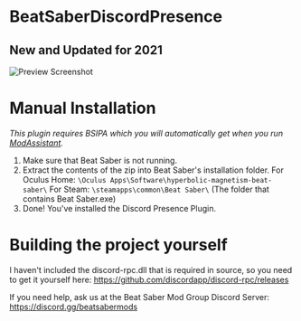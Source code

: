 # BeatSaberDiscordPresence
## New and Updated for 2021

![Preview Screenshot](https://i.imgur.com/1T0iebY.png)

# Manual Installation
*This plugin requires BSIPA which you will automatically get when you run [ModAssistant](https://github.com/Assistant/ModAssistant/releases).*

1. Make sure that Beat Saber is not running.
2. Extract the contents of the zip into Beat Saber's installation folder.
	For Oculus Home: `\Oculus Apps\Software\hyperbolic-magnetism-beat-saber\`
	For Steam: `\steamapps\common\Beat Saber\`
		(The folder that contains Beat Saber.exe)
4. Done! You've installed the Discord Presence Plugin.

# Building the project yourself
I haven't included the discord-rpc.dll that is required in source, so you need to get it yourself here: https://github.com/discordapp/discord-rpc/releases

If you need help, ask us at the Beat Saber Mod Group Discord Server:
https://discord.gg/beatsabermods
